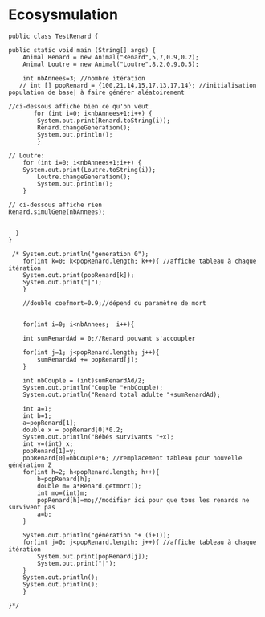 # Ecosysmulation
	public class TestRenard {

	public static void main (String[] args) {
		Animal Renard = new Animal("Renard",5,7,0.9,0.2);
		Animal Loutre = new Animal("Loutre",8,2,0.9,0.5);
		
	    int nbAnnees=3; //nombre itération
	   // int [] popRenard = {100,21,14,15,17,13,17,14}; //initialisation population de base| à faire générer aléatoirement 

	//ci-dessous affiche bien ce qu'on veut
		   for (int i=0; i<nbAnnees+1;i++) {
			System.out.print(Renard.toString(i));
		    Renard.changeGeneration();
		    System.out.println();
			}
			
	// Loutre:
		for (int i=0; i<nbAnnees+1;i++) {
		System.out.print(Loutre.toString(i));
    		Loutre.changeGeneration();
    		System.out.println();
		}
		
	// ci-dessous affiche rien	
	Renard.simulGene(nbAnnees); 


	  }
	}

	 /* System.out.println("generation 0");
	    for(int k=0; k<popRenard.length; k++){ //affiche tableau à chaque itération
		System.out.print(popRenard[k]);
		System.out.print("|");
	    } 

	    //double coefmort=0.9;//dépend du paramètre de mort


	    for(int i=0; i<nbAnnees;  i++){

		int sumRenardAd = 0;//Renard pouvant s'accoupler

		for(int j=1; j<popRenard.length; j++){
		    sumRenardAd += popRenard[j];
		}

		int nbCouple = (int)sumRenardAd/2;
		System.out.println("Couple "+nbCouple);
		System.out.println("Renard total adulte "+sumRenardAd);

		int a=1;
		int b=1;
		a=popRenard[1];
		double x = popRenard[0]*0.2;
		System.out.println("Bébés survivants "+x);
		int y=(int) x;
		popRenard[1]=y;
		popRenard[0]=nbCouple*6; //remplacement tableau pour nouvelle génération Z
		for(int h=2; h<popRenard.length; h++){
		    b=popRenard[h];
		    double m= a*Renard.getmort();
		    int mo=(int)m;
		    popRenard[h]=mo;//modifier ici pour que tous les renards ne survivent pas
		    a=b;
		}

		System.out.println("génération "+ (i+1));
		for(int j=0; j<popRenard.length; j++){ //affiche tableau à chaque itération
		    System.out.print(popRenard[j]);
		    System.out.print("|");
		} 
		System.out.println();
		System.out.println();
	    }

	}*/

